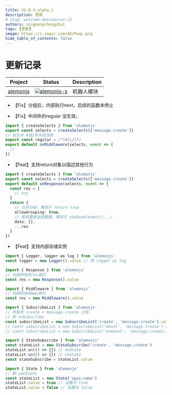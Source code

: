 ```yaml
---
title: V2.0.3-alpha.1
description: 更新
# slug: welcome-docusaurus-v2
authors: ningmengchongshui
tags: [更新]
image: https://i.imgur.com/mErPwqL.png
hide_table_of_contents: false
---
```


# 更新记录

| Project    | Status                      | Description |
| ---------- | --------------------------- | ----------- |
| [alemonjs] | [![alemonjs-s]][alemonjs-p] | 机器人模块  |

[alemonjs]: https://github.com/alemonjs/core
[alemonjs-s]: https://img.shields.io/npm/v/alemonjs.svg
[alemonjs-p]: https://www.npmjs.com/package/alemonjs

- 【Fix】分组后，内部执行next，后续的函数未停止

- 【Fix】中间件的regular 没生效。

```ts
import { createSelects } from 'alemonjs'
export const selects = createSelects(['message.create'])
// 仅允许 #或/开头的消息
export const regular = /^(#|\/)?/
export default onMiddleware(selects, event => {
  //
})
```

- 【Feat】支持return对象以描述其他行为

```ts
import { createSelects } from 'alemonjs'
export const selects = createSelects(['message.create'])
export default onResponse(selects, event => {
  const res = {
    // any
  }
  return {
    // 允许分组，等同于 return true
    allowGrouping: true,
    // 即将要发送的数据，等同于 useSend(event)(...)
    data: [],
    ...res
  }
})
```

- 【Feat】支持内部存储实例

```ts
import { Logger, logger as log } from 'alemonjs'
const logger = new Logger().value // 同 logger as log
```

```ts
import { Response } from 'alemonjs'
// 内部所有的res索引
const res = new Response().value
```

```ts
import { Middleware } from 'alemonjs'
// 内部所有的mws索引
const res = new Middleware().value
```

```ts
import { SubscribeList } from 'alemonjs'
// 所有的 create + message.create 订阅
// 即 onSubscribe
const subscribeList = new SubscribeList('create', 'message.create').value
// const subscribeList = new SubscribeList('mount', 'message.create').value
// const subscribeList = new SubscribeList('unmount', 'message.create').value
```

```ts
import { StateSubscribe } from 'alemonjs'
const stateList = new StateSubscribe('create', 'message.create')
stateList.on(() => {}) // onState
stateList.un(() => {}) // unState
const stateSubscribe = stateList.value
```

```ts
import { State } from 'alemonjs'
// 即 useState
const stateList = new State('apps:name')
stateList.value = true // 设置为 true
stateList.value = false // 设置为 false
```
